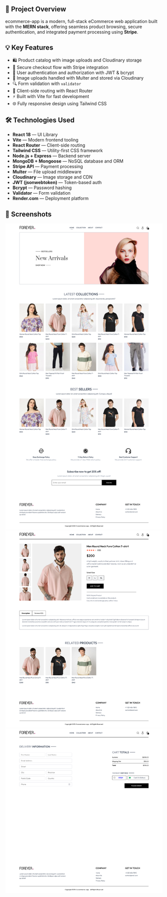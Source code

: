 ## 🎯 Project Overview

ecommerce-app is a modern, full-stack eCommerce web application built with the **MERN stack**, offering seamless product browsing, secure authentication, and integrated payment processing using **Stripe**.

## 💡 Key Features

- 🛍️ Product catalog with image uploads and Cloudinary storage
- 🧾 Secure checkout flow with Stripe integration
- 🔐 User authentication and authorization with JWT & bcrypt
- 📸 Image uploads handled with Multer and stored via Cloudinary
- 🔍 Form validation with `validator`
- 🧭 Client-side routing with React Router
- ⚡ Built with Vite for fast development
- 🌐 Fully responsive design using Tailwind CSS

## 🛠️ Technologies Used

- **React 18** — UI Library
- **Vite** — Modern frontend tooling
- **React Router** — Client-side routing
- **Tailwind CSS** — Utility-first CSS framework
- **Node.js + Express** — Backend server
- **MongoDB + Mongoose** — NoSQL database and ORM
- **Stripe API** — Payment processing
- **Multer** — File upload middleware
- **Cloudinary** — Image storage and CDN
- **JWT (jsonwebtoken)** — Token-based auth
- **Bcrypt** — Password hashing
- **Validator** — Form validation
- **Render.com** — Deployment platform

## 📸 Screenshots

![Home Page](./frontend/src/assets/screenshot0.png)  
![Product Page](./frontend/src/assets/screenshot1.png)  
![Checkout Page](./frontend/src/assets/screenshot2.png)
